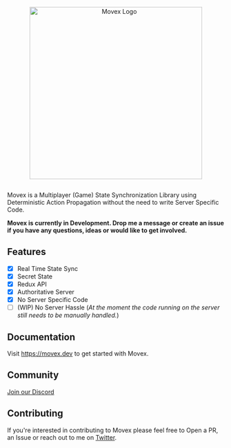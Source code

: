 <p align="center">
<picture width="400">
  <source media="(prefers-color-scheme: dark)" srcset="https://user-images.githubusercontent.com/2099521/221956423-bd0b1b46-a8ed-4b25-8a1c-14cdcb1de716.png" width="400">
  <img alt="Movex Logo" src="https://user-images.githubusercontent.com/2099521/242975504-a6faa334-a6b3-44b4-bf40-6ffcd27d9c08.png" width="400">
</picture>
<p>


<p align="center">
 <a aria-label="License" href="https://github.com/movesthatmatter/movex/blob/main/LICENSE">
    <img alt="" src="https://img.shields.io/badge/license-MIT-green">
  </a>
</p>



Movex is a Multiplayer (Game) State Synchronization Library using Deterministic Action Propagation without the need to write Server Specific Code.

**Movex is currently in Development. Drop me a message or create an issue if you have any questions, ideas or would like to get involved.**

## Features

- [x] Real Time State Sync
- [x] Secret State
- [x] Redux API
- [x] Authoritative Server
- [x] No Server Specific Code
- [ ] (WIP) No Server Hassle (_At the moment the code running on the server still needs to be manually handled._) 

## Documentation

Visit https://movex.dev to get started with Movex.

## Community

[Join our Discord](https://discord.gg/N8k447EmBh)

## Contributing

If you're interested in contributing to Movex please feel free to Open a PR, an Issue or reach out to me on [Twitter](https://twitter.com/gctroia).
